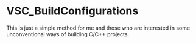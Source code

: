 # VSC_BuildConfigurations

This is just a simple method for me and those who are interested in some unconventional ways of building C/C++ projects.